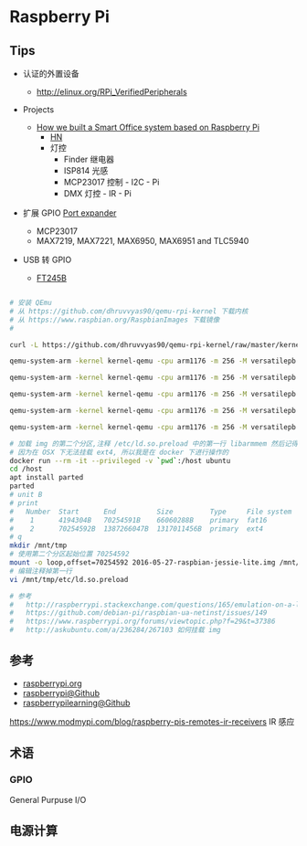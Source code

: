 # Raspberry Pi

## Tips
* 认证的外置设备
  * http://elinux.org/RPi_VerifiedPeripherals
* Projects
  * [How we built a Smart Office system based on Raspberry Pi](http://monterail.com/blog/2016/how-we-built-a-truly-smart-office-system-based-on-raspberry-pi/)
    * [HN](https://news.ycombinator.com/item?id=12771201)
    * 灯控
      * Finder 继电器
      * ISP814 光感
      * MCP23017 控制 - I2C - Pi
      * DMX 灯控 - IR - Pi

* 扩展 GPIO [Port expander](http://en.wikipedia.org/wiki/Port_expander)
  * MCP23017
  * MAX7219, MAX7221, MAX6950, MAX6951 and TLC5940
* USB 转 GPIO
  * [FT245B](http://www.ftdichip.com/Products/ICs/FT245B.htm)

```bash

# 安装 QEmu
# 从 https://github.com/dhruvvyas90/qemu-rpi-kernel 下载内核
# 从 https://www.raspbian.org/RaspbianImages 下载镜像
#

curl -L https://github.com/dhruvvyas90/qemu-rpi-kernel/raw/master/kernel-qemu-4.4.13-jessie -o kernel-qemu

qemu-system-arm -kernel kernel-qemu -cpu arm1176 -m 256 -M versatilepb -serial stdio -append "root=/dev/sda2" -hda 2016-05-27-raspbian-jessie-lite.img -clock dynticks

qemu-system-arm -kernel kernel-qemu -cpu arm1176 -m 256 -M versatilepb -no-reboot -append "root=/dev/sda2 rw vga=normal console=ttyAMA0" -drive format=raw,file=2016-05-27-raspbian-jessie-lite.img -redir tcp:5022::22

qemu-system-arm -kernel kernel-qemu -cpu arm1176 -m 256 -M versatilepb -no-reboot -serial stdio -append "root=/dev/sda2 panic=1" -hda 2016-05-27-raspbian-jessie-lite.img -redir tcp:5022::22

qemu-system-arm -kernel kernel-qemu -cpu arm1176 -m 256 -M versatilepb -no-reboot -serial stdio -append "root=/dev/sda2 panic=1 rootfstype=ext4 rw init=/bin/sh" -hda 2016-05-27-raspbian-jessie-lite.img

qemu-system-arm -kernel kernel-qemu -cpu arm1176 -m 256 -M versatilepb -no-reboot -serial stdio -append "root=/dev/sda2 panic=1 rootfstype=ext4 rw" -hda 2016-05-27-raspbian-jessie-lite.img

# 加载 img 的第二个分区,注释 /etc/ld.so.preload 中的第一行 libarmmem 然后记得 sync
# 因为在 OSX 下无法挂载 ext4, 所以我是在 docker 下进行操作的
docker run --rm -it --privileged -v `pwd`:/host ubuntu
cd /host
apt install parted
parted
# unit B
# print
#   Number  Start      End          Size         Type     File system  Flags
#    1      4194304B   70254591B    66060288B    primary  fat16        lba
#    2      70254592B  1387266047B  1317011456B  primary  ext4
# q
mkdir /mnt/tmp
# 使用第二个分区起始位置 70254592
mount -o loop,offset=70254592 2016-05-27-raspbian-jessie-lite.img /mnt/tmp/
# 编辑注释掉第一行
vi /mnt/tmp/etc/ld.so.preload

# 参考
#   http://raspberrypi.stackexchange.com/questions/165/emulation-on-a-linux-pc
#   https://github.com/debian-pi/raspbian-ua-netinst/issues/149
#   https://www.raspberrypi.org/forums/viewtopic.php?f=29&t=37386
#   http://askubuntu.com/a/236284/267103 如何挂载 img
```

## 参考
* [raspberrypi.org](https://www.raspberrypi.org/)
* [raspberrypi@Github](https://github.com/raspberrypi)
* [raspberrypilearning@Github](https://github.com/raspberrypilearning)

https://www.modmypi.com/blog/raspberry-pis-remotes-ir-receivers
IR 感应

## 术语

### GPIO

General Purpuse I/O


## 电源计算
